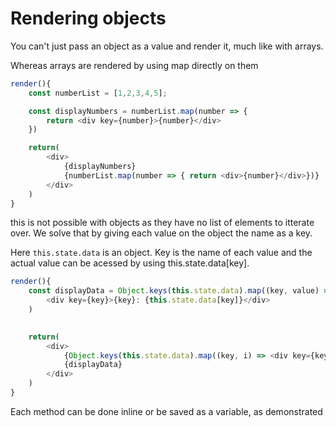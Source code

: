 
# Rendering objects

You can't just pass an object as a value and render it, much like
with arrays.

Whereas arrays are rendered by using map directly on them
```javascript
render(){
    const numberList = [1,2,3,4,5];

    const displayNumbers = numberList.map(number => {
        return <div key={number}>{number}</div>
    })

    return(
        <div>
            {displayNumbers}
            {numberList.map(number => { return <div>{number}</div>})}
        </div>
    )
}
```
this is not possible with objects as they have no list of elements to itterate over.
We solve that by giving each value on the object the name as a key.

Here `this.state.data` is an object. Key is the name of each value and the actual 
value can be acessed by using this.state.data[key].
```javascript
render(){
    const displayData = Object.keys(this.state.data).map((key, value) => 
        <div key={key}>{key}: {this.state.data[key]}</div>
    )

    
    return(
        <div>
            {Object.keys(this.state.data).map((key, i) => <div key={key}>{key}: {this.state.data[key]}</div>)}
            {displayData}
        </div>
    )
}
```
Each method can be done inline or be saved as a variable, as demonstrated